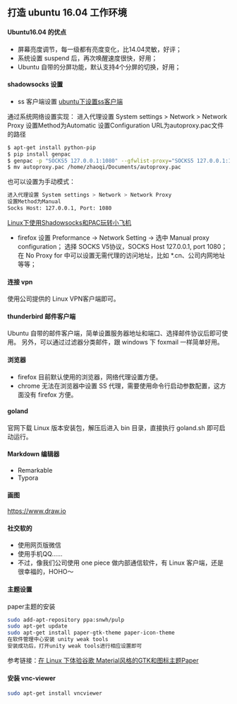## 打造 ubuntu 16.04 工作环境

#### Ubuntu16.04 的优点
- 屏幕亮度调节，每一级都有亮度变化，比14.04灵敏，好评；
- 系统设置 suspend 后，再次唤醒速度很快，好用；
- Ubuntu 自带的分屏功能，默认支持4个分屏的切换，好用；

#### shadowsocks 设置
- ss 客户端设置
[ubuntu下设置ss客户端](https://github.com/zhaoqqi/engineer/blob/master/tools/shadowsocks.md) 

通过系统网络设置实现：
进入代理设置 System settings > Network > Network Proxy
设置Method为Automatic
设置Configuration URL为autoproxy.pac文件的路径
```bash
$ apt-get install python-pip
$ pip install genpac
$ genpac -p "SOCKS5 127.0.0.1:1080" --gfwlist-proxy="SOCKS5 127.0.0.1:1080" --gfwlist-url=https://raw.githubusercontent.com/gfwlist/gfwlist/master/gfwlist.txt --output="autoproxy.pac"
$ mv autoproxy.pac /home/zhaoqi/Documents/autoproxy.pac
```
也可以设置为手动模式：
```bash
进入代理设置 System settings > Network > Network Proxy
设置Method为Manual
Socks Host: 127.0.0.1, Port: 1080
```
[Linux下使用Shadowsocks和PAC玩转小飞机](http://lckiss.com/?p=2172) 

- firefox 设置
Preformance -> Network Setting -> 选中 Manual proxy configuration；
选择 SOCKS V5协议，SOCKS Host 127.0.0.1, port 1080； 
在 No Proxy for 中可以设置无需代理的访问地址，比如 *.cn、公司内网地址等等；

#### 连接 vpn
使用公司提供的 Linux VPN客户端即可。

#### thunderbird 邮件客户端
Ubuntu 自带的邮件客户端，简单设置服务器地址和端口、选择邮件协议后即可使用。
另外，可以通过过滤器分类邮件，跟 windows 下 foxmail 一样简单好用。

#### 浏览器
- firefox
目前默认使用的浏览器，网络代理设置方便。
- chrome
无法在浏览器中设置 SS 代理，需要使用命令行启动参数配置，这方面没有 firefox 方便。

#### goland
官网下载 Linux 版本安装包，解压后进入 bin 目录，直接执行 goland.sh 即可启动运行。

#### Markdown 编辑器
- Remarkable
- Typora

#### 画图
https://www.draw.io

#### 社交软的
- 使用网页版微信
- 使用手机QQ……
- 不过，像我们公司使用 one piece 做内部通信软件，有 Linux 客户端，还是很幸福的，HOHO～

#### 主题设置
paper主题的安装
```bash
sudo add-apt-repository ppa:snwh/pulp
sudo apt-get update
sudo apt-get install paper-gtk-theme paper-icon-theme
在软件管理中心安装 unity weak tools
安装成功后，打开unity weak tools进行相应设置即可
```
参考链接：[在 Linux 下体验谷歌 Material风格的GTK和图标主题Paper](https://linux.cn/article-5548-1.html) 

#### 安装 vnc-viewer
```bash
sudo apt-get install vncviewer
```


